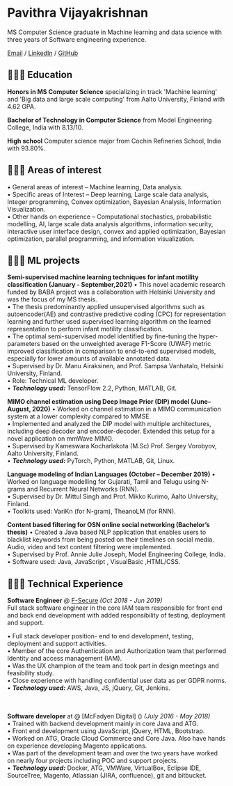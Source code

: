 

<head>
<meta name="google-site-verification" content="wVwG9aveRzbnMOL9w2D5TbwOVYFozw5U6Cvq5Zy1LZk" />
 <meta name="description" content="Pavithra Vijayakrishnan Resume ">
<meta name="author" content="Pavithra Vijayakrishnan">
</head>

# Pavithra Vijayakrishnan

MS Computer Science graduate in Machine learning and data science with three years of Software engineering experience. <br>

[Email](mailto:vijayakrishnanpavithra@gmail.com) / [LinkedIn](https://www.linkedin.com/in/pavithra-vijayakrishnan-a0050718a/) / [GitHub](https://github.com/pavi2894/) 



## 👩🏼‍🎓 Education

**Honors in MS Computer Science** specializing in track 'Machine learning' and 'Big data and large scale computing' from Aalto University, Finland with 4.62 GPA.<br>

**Bachelor of Technology in Computer Science** from Model Engineering College, India with 8.13/10.<br>

**High school** Computer science major from Cochin Refineries School, India with 93.80%.<br>

## 👩🏼‍💻 Areas of interest 

• General areas of interest – Machine learning, Data analysis.<br>
• Specific areas of Interest – Deep learning, Large scale data analysis, Integer programming, Convex optimization, Bayesian
Analysis, Information Visualization.<br>
• Other hands on experience – Computational stochastics, probabilistic modelling, AI, large scale data analysis algorithms,
information security, interactive user interface design, convex and applied optimization, Bayesian optimization, parallel
programming, and information visualization.<br>

## 👩🏼‍💻  ML projects

**Semi-supervised machine learning techniques for infant motility classification (January - September,2021)**
• This novel academic research funded by BABA project was a collaboration with Helsinki University and was the focus of my MS thesis. <br>
• The thesis predominantly applied unsupervised algorithms such as autoencoder(AE) and contrastive predictive coding (CPC) for representation learning and further used supervised learning algorithm on the learned representation to perform infant motility classification.<br>
• The optimal semi-supervised model identified by fine-tuning the hyper-parameters based on the unweighted average F1-Score (UWAF) metric improved classification in comparison to end-to-end supervised models, especially for lower amounts of available annotated data. <br>
• Supervised by Dr. Manu Airaksinen, and Prof. Sampsa Vanhatalo, Helsinki University, Finland.<br>
• Role: Technical ML developer. <br>
• **_Technology used:_** TensorFlow 2.2, Python, MATLAB, Git.<br>

**MIMO channel estimation using Deep Image Prior (DIP) model (June– August, 2020)**
• Worked on channel estimation in a MIMO communication system at a lower complexity compared to MMSE.<br>
• Implemented and analyzed the DIP model with multiple architectures, including deep decoder and encoder-decoder. Extended
this setup for a novel application on mmWave MIMO.<br>
• Supervised by Kameswara Kocharlakota (M.Sc) Prof. Sergey Vorobyov, Aalto University, Finland.<br>
• **_Technology used:_** PyTorch, Python, MATLAB, Git, Linux.<br>

**Language modeling of Indian Languages (October – December 2019)**
• Worked on language modelling for Gujarati, Tamil and Telugu using N-grams and Recurrent Neural Networks (RNN).<br>
• Supervised by Dr. Mittul Singh and Prof. Mikko Kurimo, Aalto University, Finland.<br>
• Toolkits used: VariKn (for N-gram), TheanoLM (for RNN).<br>



**Content based filtering for OSN online social networking (Bachelor’s thesis)**
• Created a Java based NLP application that enables users to blacklist keywords from being posted on their timelines on social media.<br>
Audio, video and text content filtering were implemented.<br>
• Supervised by Prof. Annie Julie Joseph, Model Engineering College, India.<br>
• Software used: Java, JavaScript , VisualBasic ,HTML/CSS.<br>




## 👩🏼‍💻 Technical Experience

**Software Engineer** @ [F-Secure](https://www.f-secure.com/en) _(Oct 2018 - Jun 2019)_ <br>
Full stack software engineer in the core IAM team responsible for front end and back end development with added responsibility of testing, deployment and support. <br>
  
• Full stack developer position- end to end development, testing, deployment and support activities.<br>
• Member of the core Authentication and Authorization team that performed Identity and access management (IAM).<br>
• Was the UX champion of the team and took part in design meetings and feasibility study.<br>
• Close experience with handling confidential user data as per GDPR norms.<br>
• **_Technology used:_** AWS, Java, JS, jQuery, Git, Jenkins.<br>
<br><br>


**Software developer** at @ [McFadyen Digital] () _(July 2016 - May 2018)_ <br>
• Trained with backend development mainly in core Java and ATG.<br>
• Front end development using JavaScript, jQuery, HTML, Bootstrap.<br>
• Worked on ATG, Oracle Cloud Commerce and Core Java. Also have hands on experience
developing Magento applications.<br>
• Was part of the development team and over the two years have worked on nearly four projects
including POC and support projects.<br>
• **_Technology used:_** Docker, ATG, VMWare, VirtualBox, Eclipse IDE, SourceTree, Magento,
Atlassian (JIRA, confluence), git and bitbucket.<br>






